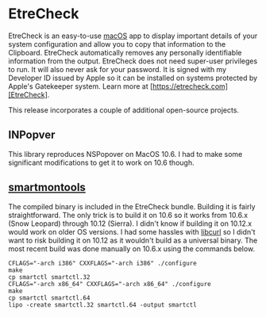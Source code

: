 EtreCheck
=========
EtreCheck is an easy-to-use [macOS] app to display important details of your system configuration and allow you to copy that information to the Clipboard. EtreCheck automatically removes any personally identifiable information from the output. EtreCheck does not need super-user privileges to run. It will also never ask for your password. It is signed with my Developer ID issued by Apple so it can be installed on systems protected by Apple's Gatekeeper system. Learn more at [https://etrecheck.com][EtreCheck].

This release incorporates a couple of additional open-source projects.

## INPopver
This library reproduces NSPopover on MacOS 10.6. I had to make some significant modifications to get it to work on 10.6 though.

## [smartmontools]
The compiled binary is included in the EtreCheck bundle. Building it is fairly straightforward. The only trick is to build it on 10.6 so it works from 10.6.x (Snow Leopard) through 10.12 (Sierra). I didn't know if building it on 10.12.x would work on older OS versions. I had some hassles with [libcurl] so I didn't want to risk building it on 10.12 as it wouldn't build as a universal binary. The most recent build was done manually on 10.6.x using the commands below.

```
CFLAGS="-arch i386" CXXFLAGS="-arch i386" ./configure
make
cp smartctl smartctl.32
CFLAGS="-arch x86_64" CXXFLAGS="-arch x86_64" ./configure
make
cp smartctl smartctl.64
lipo -create smartctl.32 smartctl.64 -output smartctl
```

[EtreCheck]: https://etrecheck.com
[libcurl]: https://curl.haxx.se/libcurl/
[macOS]: https://www.wikiwand.com/en/List_of_Apple_operating_systems
[smartmontools]: https://www.smartmontools.org/
